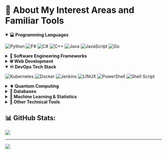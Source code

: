 # 💫 About My Interest Areas and Familiar Tools

<details open>
  <summary><b>💻 Programming Languages</b></summary>
  
  ![Python](https://img.shields.io/badge/python-3670A0?style=for-the-badge&logo=python&logoColor=ffdd54) ![F#](https://img.shields.io/badge/f%23-%23ED8B00?style=for-the-badge&logo=java&logoColor=white) <!-- <img src="https://cdn.icon-icons.com/icons2/2530/PNG/512/fsharp_button_icon_151932.png" width=66px> --> ![C#](https://img.shields.io/badge/c%23-%23239120.svg?style=for-the-badge&logo=c-sharp&logoColor=white) ![C++](https://img.shields.io/badge/c++-%2300599C.svg?style=for-the-badge&logo=c%2B%2B&logoColor=white) ![Java](https://img.shields.io/badge/java-%23ED8B00.svg?style=for-the-badge&logo=java&logoColor=white) ![JavaScript](https://img.shields.io/badge/javascript-%23323330.svg?style=for-the-badge&logo=javascript&logoColor=%23F7DF1E) ![Go](https://img.shields.io/badge/go-%2300ADD8.svg?style=for-the-badge&logo=go&logoColor=white) <!-- ![Ruby](https://img.shields.io/badge/ruby-%23CC342D.svg?style=for-the-badge&logo=ruby&logoColor=white) -->
  
</details>

<details>
  <summary><b>💯 Software Engineering Frameworks</b></summary>

  ![.Net](https://img.shields.io/badge/.NET-5C2D91?style=for-the-badge&logo=.net&logoColor=white) ![Spring](https://img.shields.io/badge/spring-%236DB33F.svg?style=for-the-badge&logo=spring&logoColor=white) ![React Native](https://img.shields.io/badge/react_native-%2320232a.svg?style=for-the-badge&logo=react&logoColor=%2361DAFB)
</details>

<details>
  <summary><b>🌐 Web Development</b></summary>

![Blazor](https://img.shields.io/badge/blazor-%235C2D91.svg?style=for-the-badge&logo=blazor&logoColor=white) ![HTML5](https://img.shields.io/badge/html5-%23E34F26.svg?style=for-the-badge&logo=html5&logoColor=white) ![CSS3](https://img.shields.io/badge/css3-%231572B6.svg?style=for-the-badge&logo=css3&logoColor=white) ![Bootstrap](https://img.shields.io/badge/bootstrap-%23563D7C.svg?style=for-the-badge&logo=bootstrap&logoColor=white) <!-- ![NodeJS](https://img.shields.io/badge/node.js-6DA55F?style=for-the-badge&logo=node.js&logoColor=white) --> WebAssembly SVG <!-- ![Postman](https://img.shields.io/badge/Postman-FF6C37?style=for-the-badge&logo=postman&logoColor=white) -->
</details>

<details open>
  <summary><b>♾️ DevOps Tech Stack</b></summary>

  ![Kubernetes](https://img.shields.io/badge/kubernetes-%23326ce5.svg?style=for-the-badge&logo=kubernetes&logoColor=white) ![Docker](https://img.shields.io/badge/docker-%230db7ed.svg?style=for-the-badge&logo=docker&logoColor=white) <!-- ![Nginx](https://img.shields.io/badge/nginx-%23009639.svg?style=for-the-badge&logo=nginx&logoColor=white) --> ![Jenkins](https://img.shields.io/badge/jenkins-%232C5263.svg?style=for-the-badge&logo=jenkins&logoColor=white) <!-- ![ContainerD](https://camo.githubusercontent.com/aa03945ad9ddcd2021b35e4e63e70f1d506511c6c5d0d1c5bfebcb78679ab17f/68747470733a2f2f696d672e736869656c64732e696f2f7374617469632f76313f7374796c653d666f722d7468652d6261646765266d6573736167653d636f6e7461696e65726426636f6c6f723d353735373537266c6f676f3d636f6e7461696e657264266c6f676f436f6c6f723d464646464646266c6162656c3d) --> ![LINUX](https://img.shields.io/badge/Linux-FCC624?style=for-the-badge&logo=linux&logoColor=black) ![PowerShell](https://img.shields.io/badge/PowerShell-%235391FE.svg?style=for-the-badge&logo=powershell&logoColor=white) ![Shell Script](https://img.shields.io/badge/shell_script-%23121011.svg?style=for-the-badge&logo=gnu-bash&logoColor=white)
</details>

<details>
  <summary><b>⚜️ Quantum Computing</b></summary>

  ![Qiskit](https://img.shields.io/badge/Qiskit-%236929C4.svg?style=for-the-badge&logo=Qiskit&logoColor=white) ![Q#](https://img.shields.io/badge/q%23(qdk)-%23ED8B00?style=for-the-badge&logo=java&logoColor=white)  &nbsp;&nbsp;&nbsp;&nbsp;&nbsp;&nbsp;&nbsp; 
</details>

<details>
  <summary><b>📇 Databases</b></summary>
  
  ![MariaDB](https://img.shields.io/badge/MariaDB-003545?style=for-the-badge&logo=mariadb&logoColor=white) ![MySQL](https://img.shields.io/badge/mysql-%2300f.svg?style=for-the-badge&logo=mysql&logoColor=white) <!-- ![MongoDB](https://img.shields.io/badge/MongoDB-%234ea94b.svg?style=for-the-badge&logo=mongodb&logoColor=white) -->
</details>

<details>
  <summary><b>🤖 Machine Learning & Statistics</b></summary>

  ![R](https://img.shields.io/badge/r-%23276DC3.svg?style=for-the-badge&logo=r&logoColor=white) ![NumPy](https://img.shields.io/badge/numpy-%23013243.svg?style=for-the-badge&logo=numpy&logoColor=white) ![PyTorch](https://img.shields.io/badge/PyTorch-%23EE4C2C.svg?style=for-the-badge&logo=PyTorch&logoColor=white) ![SciPy](https://img.shields.io/badge/SciPy-%230C55A5.svg?style=for-the-badge&logo=scipy&logoColor=%white) ![scikit-learn](https://img.shields.io/badge/scikit--learn-%23F7931E.svg?style=for-the-badge&logo=scikit-learn&logoColor=white)  <!-- ![TensorFlow](https://img.shields.io/badge/TensorFlow-%23FF6F00.svg?style=for-the-badge&logo=TensorFlow&logoColor=white) -->
</details>

<details>
  <summary><b>🔧 Other Technical Tools</b></summary>

  ![Git](https://img.shields.io/badge/git-%23F05033.svg?style=for-the-badge&logo=git&logoColor=white) ![LaTeX](https://img.shields.io/badge/latex-%23008080.svg?style=for-the-badge&logo=latex&logoColor=white) ![Markdown](https://img.shields.io/badge/markdown-%23000000.svg?style=for-the-badge&logo=markdown&logoColor=white) ![Figma](https://img.shields.io/badge/figma-%23F24E1E.svg?style=for-the-badge&logo=figma&logoColor=white) ![Jupyter Notebook](https://img.shields.io/badge/jupyter-%23FA0F00.svg?style=for-the-badge&logo=jupyter&logoColor=white) ![YAML](https://img.shields.io/badge/yaml-%23ffffff.svg?style=for-the-badge&logo=yaml&logoColor=151515) ![Vim](https://img.shields.io/badge/VIM-%2311AB00.svg?style=for-the-badge&logo=vim&logoColor=white)
</details>

<!-- 
![Notion](https://img.shields.io/badge/Notion-%23000000.svg?style=for-the-badge&logo=notion&logoColor=white) 
![Confluence](https://img.shields.io/badge/confluence-%23172BF4.svg?style=for-the-badge&logo=confluence&logoColor=white) 
![Trello](https://img.shields.io/badge/Trello-%23026AA7.svg?style=for-the-badge&logo=Trello&logoColor=white)
![Azure](https://img.shields.io/badge/azure-%230072C6.svg?style=for-the-badge&logo=azure-devops&logoColor=white)
![Arduino](https://img.shields.io/badge/-Arduino-00979D?style=for-the-badge&logo=Arduino&logoColor=white)
![Canva](https://img.shields.io/badge/Canva-%2300C4CC.svg?style=for-the-badge&logo=Canva&logoColor=white)
![JetBrains](https://camo.githubusercontent.com/f6dddef330331de105e15fdeeb291cd6b2efa00ec0e5720247578c270b233d18/68747470733a2f2f696d672e736869656c64732e696f2f7374617469632f76313f7374796c653d666f722d7468652d6261646765266d6573736167653d4a6574427261696e7326636f6c6f723d303030303030266c6f676f3d4a6574427261696e73266c6f676f436f6c6f723d464646464646266c6162656c3d)
![JFrog](https://camo.githubusercontent.com/7a8632fa191f3dec23ebc7dc1c98d086dd9aeac14210add377dfbdb4e08e51a9/68747470733a2f2f696d672e736869656c64732e696f2f7374617469632f76313f7374796c653d666f722d7468652d6261646765266d6573736167653d4a46726f6726636f6c6f723d323232323232266c6f676f3d4a46726f67266c6f676f436f6c6f723d343142463437266c6162656c3d)
![Prometheus](https://camo.githubusercontent.com/bb60f371abb297124a67d009afbfa15b9e0c1502585131e7c27ed86949d229fd/68747470733a2f2f696d672e736869656c64732e696f2f7374617469632f76313f7374796c653d666f722d7468652d6261646765266d6573736167653d50726f6d65746865757326636f6c6f723d453635323243266c6f676f3d50726f6d657468657573266c6f676f436f6c6f723d464646464646266c6162656c3d)
![React](https://camo.githubusercontent.com/67a01fa7cf337616274f39c070a11638f2e65720e414ef55b8dd3f9c2a803b2a/68747470733a2f2f696d672e736869656c64732e696f2f7374617469632f76313f7374796c653d666f722d7468652d6261646765266d6573736167653d526561637426636f6c6f723d323232323232266c6f676f3d5265616374266c6f676f436f6c6f723d363144414642266c6162656c3d)
![Rider](https://camo.githubusercontent.com/2dc31684e6f2960030c147a55bccae21474300e1daa34034b95ad71018d6aa5c/68747470733a2f2f696d672e736869656c64732e696f2f7374617469632f76313f7374796c653d666f722d7468652d6261646765266d6573736167653d526964657226636f6c6f723d303030303030266c6f676f3d5269646572266c6f676f436f6c6f723d464646464646266c6162656c3d)
![VueJS](https://camo.githubusercontent.com/50decafa53f269e4c88e47320b85896b1823a4be4ac8d1913b197111e4a10da1/68747470733a2f2f696d672e736869656c64732e696f2f7374617469632f76313f7374796c653d666f722d7468652d6261646765266d6573736167653d5675652e6a7326636f6c6f723d323232323232266c6f676f3d5675652e6a73266c6f676f436f6c6f723d344643303844266c6162656c3d)

-->

## 📊 GitHub Stats:
![](https://github-readme-stats.vercel.app/api?username=Zedrichu&theme=chartreuse-dark&hide_border=true&include_all_commits=false&count_private=true)

<!--
![](https://github-readme-streak-stats.herokuapp.com/?user=Zedrichu&theme=chartreuse-dark&hide_border=true)


![](https://github-readme-stats.vercel.app/api/top-langs/?username=Zedrichu&theme=chartreuse-dark&hide_border=true&include_all_commits=false&count_private=true&layout=compact)
## 🏆 GitHub Trophies
![](https://github-profile-trophy.vercel.app/?username=Zedrichu&theme=gitdimmed&no-frame=true&no-bg=true&margin-w=4)
-->


---
[![](https://visitcount.itsvg.in/api?id=Zedrichu&icon=0&color=2)](https://visitcount.itsvg.in)

<!-- Proudly created with GPRM ( https://gprm.itsvg.in ) -->

<!--
Here are some ideas to get you started:
- 🔭 I’m currently working on ...
- 🌱 I’m currently learning ...
- 👯 I’m looking to collaborate on ...
- 🤔 I’m looking for help with ...
- 💬 Ask me about ...
- ⚡ Fun fact: ...
-->
